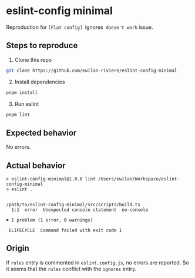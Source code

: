 # eslint-config minimal

Reproduction for `[Flat config] `ignores` doesn't work` issue.

## Steps to reproduce

1. Clone this repo

```bash
git clone https://github.com/ewilan-riviere/eslint-config-minimal
```

2. Install dependencies

```bash
pnpm install
```

3. Run eslint

```bash
pnpm lint
```

## Expected behavior

No errors.

## Actual behavior

```
> eslint-config-minimal@1.0.0 lint /Users/ewilan/Workspace/eslint-config-minimal
> eslint .


/path/to/eslint-config-minimal/src/scripts/build.ts
  1:1  error  Unexpected console statement  no-console

✖ 1 problem (1 error, 0 warnings)

 ELIFECYCLE  Command failed with exit code 1
```

## Origin

If `rules` entry is commented in `eslint.config.js`, no errors are reported. So it seems that the `rules` conflict with the `ignores` entry.
